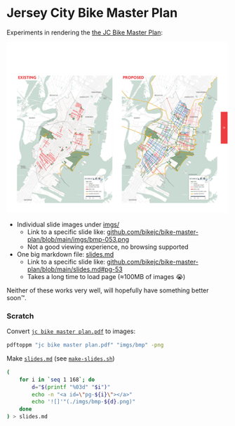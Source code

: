 # Jersey City Bike Master Plan

Experiments in rendering the [the JC Bike Master Plan][JC Bike Master Plan PDF]:

![](imgs/bmp-053.png)


- Individual slide images under [imgs/](imgs)
  - Link to a specific slide like: [github.com/bikejc/bike-master-plan/blob/main/imgs/bmp-053.png](https://github.com/bikejc/bike-master-plan/blob/main/imgs/bmp-053.png)
  - Not a good viewing experience, no browsing supported
- One big markdown file: [slides.md](slides.md)
  - Link to a specific slide like: [github.com/bikejc/bike-master-plan/blob/main/slides.md#pg-53](https://github.com/bikejc/bike-master-plan/blob/main/slides.md#pg-53)
  - Takes a long time to load page (≈100MB of images 😭)
 
Neither of these works very well, will hopefully have something better soon™.

### Scratch
Convert [`jc bike master plan.pdf`](jc%20bike%20master%20plan.pdf) to images:
```bash
pdftoppm "jc bike master plan.pdf" "imgs/bmp" -png
```

Make [`slides.md`](slides.md) (see [`make-slides.sh`](make-slides.sh))
```bash
(
    for i in `seq 1 168`; do
        d="$(printf "%03d" "$i")"
        echo -n "<a id=\"pg-${i}\"></a>"
        echo '![]'"(./imgs/bmp-${d}.png)"
    done
) > slides.md
```

[JC Bike Master Plan PDF]: https://cdn5-hosted.civiclive.com/UserFiles/Servers/Server_6189660/File/Community/Transportation/LetsRideJCMasterPlan-FinalDraft%206.16.19_09_30.pdf
